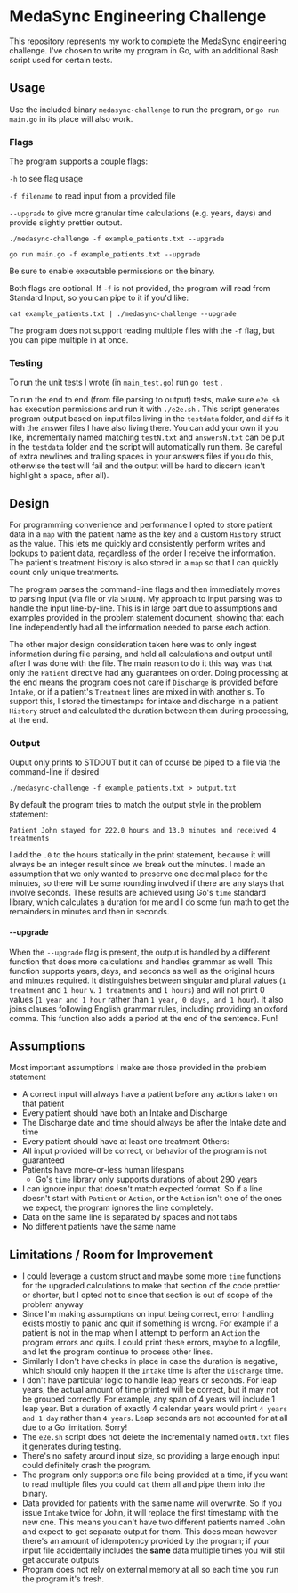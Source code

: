 # MedaSync Engineering Challenge
This repository represents my work to complete the MedaSync engineering challenge. I've chosen to write my program in Go, with an additional Bash script used for certain tests.

## Usage
Use the included binary `medasync-challenge` to run the program, or `go run main.go` in its place will also work.

### Flags
The program supports a couple flags:

`-h` to see flag usage

`-f filename` to read input from a provided file

`--upgrade` to give more granular time calculations (e.g. years, days) and provide slightly prettier output.

```
./medasync-challenge -f example_patients.txt --upgrade
```

```
go run main.go -f example_patients.txt --upgrade
```

Be sure to enable executable permissions on the binary.

Both flags are optional. If `-f` is not provided, the program will read from Standard Input, so you can pipe to it if you'd like:

```
cat example_patients.txt | ./medasync-challenge --upgrade
```

The program does not support reading multiple files with the `-f` flag, but you can pipe multiple in at once.

### Testing
To run the unit tests I wrote (in `main_test.go`) run `go test` .

To run the end to end (from file parsing to output) tests, make sure `e2e.sh` has execution permissions and run it with `./e2e.sh` . This script generates program output based on input files living in the `testdata` folder, and `diff`s it with the answer files I have also living there. You can add your own if you like, incrementally named matching `testN.txt` and `answersN.txt` can be put in the `testdata` folder and the script will automatically run them. Be careful of extra newlines and trailing spaces in your answers files if you do this, otherwise the test will fail and the output will be hard to discern (can't highlight a space, after all).

## Design
For programming convenience and performance I opted to store patient data in a `map` with the patient name as the key and a custom `History` struct as the value. This lets me quickly and consistently perform writes and lookups to patient data, regardless of the order I receive the information. The patient's treatment history is also stored in a `map` so that I can quickly count only unique treatments.

The program parses the command-line flags and then immediately moves to parsing input (via file or via `STDIN`). My approach to input parsing was to handle the input line-by-line. This is in large part due to assumptions and examples provided in the problem statement document, showing that each line independently had all the information needed to parse each action. 

The other major design consideration taken here was to only ingest information during file parsing, and hold all calculations and output until after I was done with the file. The main reason to do it this way was that only the `Patient` directive had any guarantees on order. Doing processing at the end means the program does not care if `Discharge` is provided before `Intake`, or if a patient's `Treatment` lines are mixed in with another's. To support this, I stored the timestamps for intake and discharge in a patient `History` struct and calculated the duration between them during processing, at the end.

### Output
Ouput only prints to STDOUT but it can of course be piped to a file via the command-line if desired
```
./medasync-challenge -f example_patients.txt > output.txt
```
By default the program tries to match the output style in the problem statement:
```
Patient John stayed for 222.0 hours and 13.0 minutes and received 4 treatments
```
I add the `.0` to the hours statically in the print statement, because it will always be an integer result since we break out the minutes. I made an assumption that we only wanted to preserve one decimal place for the minutes, so there will be some rounding involved if there are any stays that involve seconds. These results are achieved using Go's `time` standard library, which calculates a duration for me and I do some fun math to get the remainders in minutes and then in seconds.
#### --upgrade
When the `--upgrade` flag is present, the output is handled by a different function that does more calculations and handles grammar as well. This function supports years, days, and seconds as well as the original hours and minutes required. It distinguishes between singular and plural values (`1 treatment` and `1 hour` v. `1 treatments` and `1 hours`) and will not print 0 values (`1 year and 1 hour` rather than `1 year, 0 days, and 1 hour`). It also joins clauses following English grammar rules, including providing an oxford comma. This function also adds a period at the end of the sentence. Fun!

## Assumptions
Most important assumptions I make are those provided in the problem statement
* A correct input will always have a patient before any actions taken on that patient
* Every patient should have both an Intake and Discharge
* The Discharge date and time should always be after the Intake date and time
* Every patient should have at least one treatment
Others:
* All input provided will be correct, or behavior of the program is not guaranteed
* Patients have more-or-less human lifespans
    * Go's `time` library only supports durations of about 290 years
* I can ignore input that doesn't match expected format. So if a line doesn't start with `Patient` or `Action`, or the `Action` isn't one of the ones we expect, the program ignores the line completely.
* Data on the same line is separated by spaces and not tabs
* No different patients have the same name

## Limitations / Room for Improvement
* I could leverage a custom struct and maybe some more `time` functions for the upgraded calculations to make that section of the code prettier or shorter, but I opted not to since that section is out of scope of the problem anyway
* Since I'm making assumptions on input being correct, error handling exists mostly to panic and quit if something is wrong. For example if a patient is not in the map when I attempt to perform an `Action` the program errors and quits. I could print these errors, maybe to a logfile, and let the program continue to process other lines.
* Similarly I don't have checks in place in case the duration is negative, which should only happen if the `Intake` time is after the `Discharge` time.
* I don't have particular logic to handle leap years or seconds. For leap years, the actual amount of time printed will be correct, but it may not be grouped correctly. For example, any span of 4 years will include 1 leap year. But a duration of exactly 4 calendar years would print `4 years and 1 day` rather than `4 years`. Leap seconds are not accounted for at all due to a Go limitation. Sorry!
* The `e2e.sh` script does not delete the incrementally named `outN.txt` files it generates during testing.
* There's no safety around input size, so providing a large enough input could definitely crash the program.
* The program only supports one file being provided at a time, if you want to read multiple files you could `cat` them all and pipe them into the binary.
* Data provided for patients with the same name will overwrite. So if you issue `Intake` twice for John, it will replace the first timestamp with the new one. This means you can't have two different patients named John and expect to get separate output for them. This does mean however there's an amount of idempotency provided by the program; if your input file accidentally includes the **same** data multiple times you will stil get accurate outputs
* Program does not rely on external memory at all so each time you run the program it's fresh.
